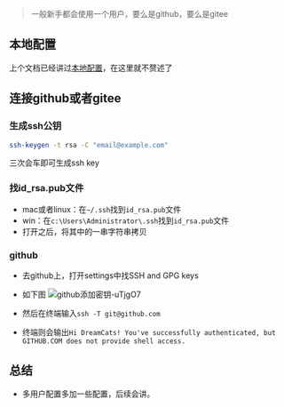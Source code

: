 > 一般新手都会使用一个用户，要么是github，要么是gitee

## 本地配置

上个文档已经讲过[本地配置](git配置文件.md)，在这里就不赘述了

## 连接github或者gitee

### 生成ssh公钥

```sh
ssh-keygen -t rsa -C "email@example.com"  
```

三次会车即可生成ssh key

### 找id_rsa.pub文件

- mac或者linux：在`~/.ssh`找到`id_rsa.pub`文件
- win：在`c:\Users\Administrator\.ssh`找到`id_rsa.pub`文件
- 打开之后，将其中的一串字符串拷贝

### github

- 去github上，打开settings中找SSH and GPG keys
- 如下图
![github添加密钥-uTjgO7](https://gitee.com/dreamcater/blog-img/raw/master/uPic/github添加密钥-uTjgO7.png)

- 然后在终端输入`ssh -T git@github.com`
- 终端则会输出`Hi DreamCats! You've successfully authenticated, but GITHUB.COM does not provide shell access.`

## 总结

- 多用户配置多加一些配置，后续会讲。


